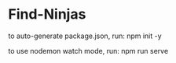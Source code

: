 # Find-Ninjas

to auto-generate package.json, run: npm init -y

to use nodemon watch mode, run: npm run serve
